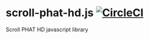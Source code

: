# scroll-phat-hd.js [![CircleCI](https://circleci.com/gh/AlejandroHerr/scroll-phat-hd.js/tree/development.svg?style=svg)](https://circleci.com/gh/AlejandroHerr/scroll-phat-hd.js/tree/development)
Scroll PHAT HD javascript library
